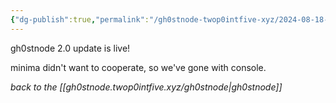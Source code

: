 ```yaml
---
{"dg-publish":true,"permalink":"/gh0stnode-twop0intfive-xyz/2024-08-18-two-pt-oh-update/","title":"2.0 update","created":"2024-10-13T16:28:26.000-04:00"}
---
```



gh0stnode 2.0 update is live! 

minima didn't want to cooperate, so we've gone with console. 



*back to the [[gh0stnode.twop0intfive.xyz/gh0stnode\|gh0stnode]]*
